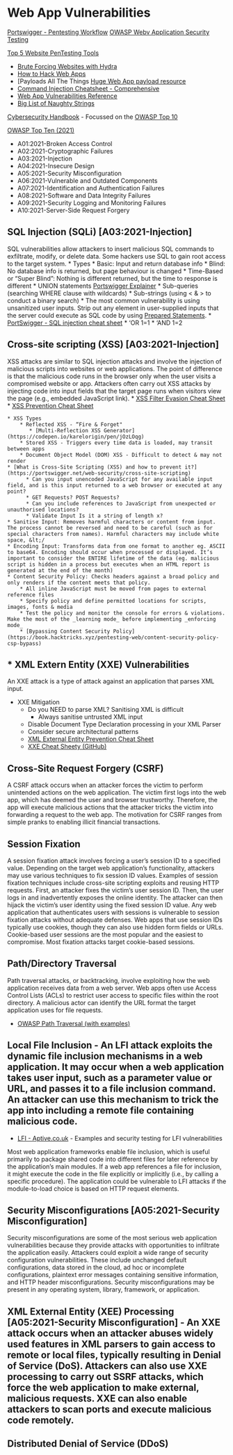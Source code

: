 # Web App Vulnerabilities
[Portswigger - Pentesting Workflow](https://portswigger.net/burp/documentation/desktop/testing-workflow)
[OWASP Webv Application Security Testing](https://owasp.org/www-project-web-security-testing-guide/stable/4-Web_Application_Security_Testing/)

[Top 5 Website PenTesting Tools](https://thegrayarea.tech/the-top-5-bug-bounty-hunting-automation-tools-550510423454)
   - [Brute Forcing Websites with Hydra](https://infinitelogins.com/2020/02/22/how-to-brute-force-websites-using-hydra/)
   - [How to Hack Web Apps](https://null-byte.wonderhowto.com/how-to/hack-like-pro-hack-web-apps-part-1-getting-started-0159914/)
   - [Payloads All The Things [Huge Web App payload resource](https://github.com/swisskyrepo/PayloadsAllTheThings)
   - [Command Injection Cheatsheet - Comprehensive](https://hackersonlineclub.com/command-injection-cheatsheet/)
   - [Web App Vulnerabilities Reference](https://brightsec.com/blog/web-application-vulnerabilities/)
   - [Big List of Naughty Strings](https://github.com/minimaxir/big-list-of-naughty-strings)

[Cybersecurity Handbook](https://guidesmiths.github.io/cybersecurity-handbook/) - Focussed on the [OWASP Top 10](https://owasp.org/www-project-top-ten/)

[OWASP Top Ten (2021)](https://owasp.org/www-project-top-ten/)
- A01:2021-Broken Access Control
- A02:2021-Cryptographic Failures
- A03:2021-Injection
- A04:2021-Insecure Design
- A05:2021-Security Misconfiguration
- A06:2021-Vulnerable and Outdated Components 
- A07:2021-Identification and Authentication Failures
- A08:2021-Software and Data Integrity Failures
- A09:2021-Security Logging and Monitoring Failures 
- A10:2021-Server-Side Request Forgery

## SQL Injection (SQLi) [A03:2021-Injection]
SQL vulnerabilities allow attackers to insert malicious SQL commands to exfiltrate, modify, or delete data. Some hackers use SQL to gain root access to the target system.
    * Types
        * Basic: Input and return database info
        * Blind: No database info is returned, but page behaviour is changed
        * Time-Based or “Super Blind”: Nothing is different returned, but the time to response is different
            * UNION statements [Portswigger Explainer](https://portswigger.net/web-security/sql-injection/union-attacks)
            * Sub-queries (searching WHERE clause with wildcards) 
            * Sub-strings (using &lt; & > to conduct a binary search)
    * The most common vulnerability is using unsanitized user inputs. Strip out any element in user-supplied inputs that the server could execute as SQL code by using [Prepared Statements](https://www.w3schools.com/php/php_mysql_prepared_statements.asp).
    * [PortSwigger - SQL injection cheat sheet](https://portswigger.net/web-security/sql-injection/cheat-sheet)
        * ‘OR 1=1
        * ‘AND 1=2 

## Cross-site scripting (XSS) [A03:2021-Injection]
XSS attacks are similar to SQL injection attacks and involve the injection of malicious scripts into websites or web applications. The point of difference is that the malicious code runs in the browser only when the user visits a compromised website or app. Attackers often carry out XSS attacks by injecting code into input fields that the target page runs when visitors view the page (e.g., embedded JavaScript link).
    * [XSS Filter Evasion Cheat Sheet](https://cheatsheetseries.owasp.org/cheatsheets/XSS_Filter_Evasion_Cheat_Sheet.html)
    * [XSS Prevention Cheat Sheet](https://cheatsheetseries.owasp.org/cheatsheets/Cross_Site_Scripting_Prevention_Cheat_Sheet.html)
    
    * XSS Types
        * Reflected XSS - “Fire & Forget"
           * [Multi-Reflection XSS Generator](https://codepen.io/karelorigin/pen/jOzLOqg)
        * Stored XSS - Triggers every time data is loaded, may transit between apps
        * Document Object Model (DOM) XSS - Difficult to detect & may not render
    * [What is Cross-Site Scripting (XSS) and how to prevent it?](https://portswigger.net/web-security/cross-site-scripting)
          * Can you input unencoded JavaScript for any available input field, and is this input returned to a web browser or executed at any point?
          * GET Requests? POST Requests?
          * Can you include references to JavaScript from unexpected or unauthorised locations?
          * Validate Input Is it a string of length x?
    * Sanitise Input: Removes harmful characters or content from input. The process cannot be reversed and need to be careful (such as for special characters from names). Harmful characters may include white space, &lt;/
    * Encoding Input: Transforms data from one format to another eg. ASCII to base64. Encoding should occur when processed or displayed. It’s important to consider the ENTIRE lifetime of the data (eg. malicious script is hidden in a process but executes when an HTML report is generated at the end of the month)
    * Content Security Policy: Checks headers against a broad policy and only renders if the content meets that policy.
        * All inline JavaScript must be moved from pages to external reference files
        * Specify policy and define permitted locations for scripts, images, fonts & media
        * Test the policy and monitor the console for errors & violations. Make the most of the _learning mode_ before implementing _enforcing mode_
        * [Bypassing Content Security Policy](https://book.hacktricks.xyz/pentesting-web/content-security-policy-csp-bypass)

## * XML Extern Entity (XXE) Vulnerabilities 
An XXE attack is a type of attack against an application that parses XML input. 
* XXE Mitigation
    * Do you NEED to parse XML? Sanitising XML is difficult
        * Always sanitise untrusted XML input
    * Disable Document Type Declaration processing in your XML Parser
    * Consider secure architectural patterns
    * [XML External Entity Prevention Cheat Sheet](https://cheatsheetseries.owasp.org/cheatsheets/XML_External_Entity_Prevention_Cheat_Sheet.html)
    * [XXE Cheat Sheety (GitHub)](https://github.com/payloadbox/xxe-injection-payload-list)

## Cross-Site Request Forgery (CSRF) 
A CSRF attack occurs when an attacker forces the victim to perform unintended actions on the web application. The victim first logs into the web app, which has deemed the user and browser trustworthy. Therefore, the app will execute malicious actions that the attacker tricks the victim into forwarding a request to the web app. The motivation for CSRF ranges from simple pranks to enabling illicit financial transactions.

## Session Fixation
A session fixation attack involves forcing a user’s session ID to a specified value. Depending on the target web application’s functionality, attackers may use various techniques to fix session ID values. Examples of session fixation techniques include cross-site scripting exploits and reusing HTTP requests. First, an attacker fixes the victim’s user session ID. Then, the user logs in and inadvertently exposes the online identity. The attacker can then hijack the victim’s user identity using the fixed session ID value. Any web application that authenticates users with sessions is vulnerable to session fixation attacks without adequate defenses. Web apps that use session IDs typically use cookies, though they can also use hidden form fields or URLs. Cookie-based user sessions are the most popular and the easiest to compromise. Most fixation attacks target cookie-based sessions. 

## Path/Directory Traversal
Path traversal attacks, or backtracking, involve exploiting how the web application receives data from a web server. Web apps often use Access Control Lists (ACLs) to restrict user access to specific files within the root directory. A malicious actor can identify the URL format the target application uses for file requests.
   * [OWASP Path Traversal (with examples)](https://owasp.org/www-community/attacks/Path_Traversal#) 

## Local File Inclusion - An LFI attack exploits the dynamic file inclusion mechanisms in a web application. It may occur when a web application takes user input, such as a parameter value or URL, and passes it to a file inclusion command. An attacker can use this mechanism to trick the app into including a remote file containing malicious code. 
   * [LFI - Aptive.co.uk](https://www.aptive.co.uk/blog/local-file-inclusion-lfi-testing) - Examples and security testing for LFI vulnerabilities
 
Most web application frameworks enable file inclusion, which is useful primarily to package shared code into different files for later reference by the application’s main modules. If a web app references a file for inclusion, it might execute the code in the file explicitly or implicitly (i.e., by calling a specific procedure). The application could be vulnerable to LFI attacks if the module-to-load choice is based on HTTP request elements. 

## Security Misconfigurations [A05:2021-Security Misconfiguration] 
Security misconfigurations are some of the most serious web application vulnerabilities because they provide attacks with opportunities to infiltrate the application easily. Attackers could exploit a wide range of security configuration vulnerabilities. These include unchanged default configurations, data stored in the cloud, ad hoc or incomplete configurations, plaintext error messages containing sensitive information, and HTTP header misconfigurations. Security misconfigurations may be present in any operating system, library, framework, or application.  

## XML External Entity (XEE) Processing [A05:2021-Security Misconfiguration] - An XXE attack occurs when an attacker abuses widely used features in XML parsers to gain access to remote or local files, typically resulting in Denial of Service (DoS). Attackers can also use XXE processing to carry out SSRF attacks, which force the web application to make external, malicious requests. XXE can also enable attackers to scan ports and execute malicious code remotely.

## Distributed Denial of Service (DDoS)
